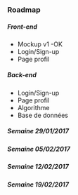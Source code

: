 ### Roadmap

##### Front-end  
+ Mockup v1 -OK 
+ Login/Sign-up 
+ Page profil   
                
##### Back-end
+ Login/Sign-up
+ Page profil
+ Algorithme
+ Base de données

##### Semaine 29/01/2017

##### Semaine 05/02/2017

##### Semaine 12/02/2017

##### Semaine 19/02/2017
